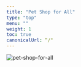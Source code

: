 ```yaml
---
title: "Pet Shop for All"
type: "top"
menu: ""
weight: 1
toc: true
canonicalUrl: “/"
---
```


![pet-shop-for-all](https://images.unsplash.com/photo-1450778869180-41d0601e046e?ixlib=rb-1.2.1&ixid=eyJhcHBfaWQiOjEyMDd9&auto=format&fit=crop&w=1450&q=80)
